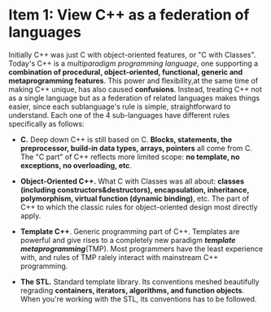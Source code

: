 # Item 1: View C++ as a federation of languages

Initially C++ was just C with object-oriented features, or "C with Classes". Today's C++ is a *multiparadigm programming language*, one supporting a **combination of procedural, object-oriented, functional, generic and metaprogramming features**. This power and flexibility,at the same time of making C++ unique, has also caused **confusions**. Instead, treating C++ not as a single language but as a federation of related languages makes things easier, since each sublanguage's rule is simple, straightforward to understand. Each one of the 4 sub-languages have different rules specifically as follows:

* **C.** Deep down C++ is still based on C. **Blocks, statements, the preprocessor, build-in data types, arrays, pointers** all come from C. The "C part" of C++ reflects more limited scope: **no template, no exceptions, no overloading, etc**.

* **Object-Oriented C++.** What C with Classes was all about: **classes (including constructors&destructors), encapsulation, inheritance, polymorphism, virtual function (dynamic binding)**, etc. The part of C++ to which the classic rules for object-oriented design most directly apply. 

* **Template C++**. Generic programming part of C++. Templates are powerful and give rises to a completely new paradigm ***template metaprogramming***(TMP). Most programmers have the least experience with, and rules of TMP ralely interact with mainstream C++ programming.

* **The STL.** Standard template library. Its conventions meshed beautifully regrading **containers, iterators, algorithms, and function objects**. When you're working with the STL, its conventions has to be followed.  
